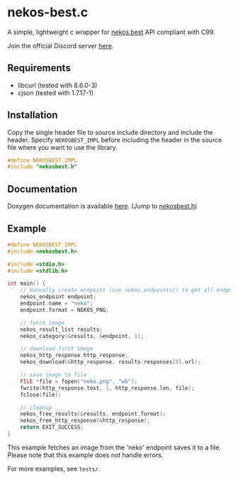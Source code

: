 # nekos-best.c
A simple, lightweight c wrapper for [nekos.best](https://nekos.best/) API compliant with C99.

Join the official Discord server [here](https://nekos.best/discord?ref=py).

## Requirements
- libcurl (tested with 8.6.0-3)
- cjson (tested with 1.7.17-1)

## Installation
Copy the single header file to source include directory and include the header. Specify `NEKOSBEST_IMPL` before including the header in the source file where you want to use the library.

```c
#define NEKOSBEST_IMPL
#include "nekosbest.h"
```

## Documentation
Doxygen documentation is available [here](https://pancake.gay/nekos-best.c).
(Jump to [nekosbest.h](https://pancake.gay/nekos-best.c/nekosbest_8h.html))

## Example
```c
#define NEKOSBEST_IMPL
#include <nekosbest.h>

#include <stdio.h>
#include <stdlib.h>

int main() {
    // manually create endpoint (use nekos_endpoints() to get all endpoints)
    nekos_endpoint endpoint;
    endpoint.name = "neko";
    endpoint.format = NEKOS_PNG;

    // fetch image
    nekos_result_list results;
    nekos_category(&results, &endpoint, 1);

    // download first image
    nekos_http_response http_response;
    nekos_download(&http_response, results.responses[0].url);

    // save image to file
    FILE *file = fopen("neko.png", "wb");
    fwrite(http_response.text, 1, http_response.len, file);
    fclose(file);

    // cleanup
    nekos_free_results(&results, endpoint.format);
    nekos_free_http_response(&http_response);
    return EXIT_SUCCESS;
}
```
This example fetches an image from the 'neko' endpoint saves it to a file. Please note that this example does not handle errors.

For more examples, see `tests/`.
